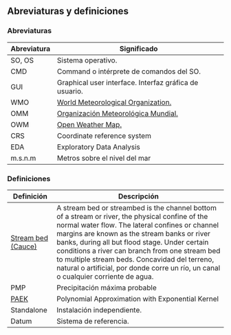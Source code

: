 ## Abreviaturas y definiciones

### Abreviaturas

| Abreviatura | Significado                                                      |
|-------------|------------------------------------------------------------------|
| SO, OS      | Sistema operativo.                                               |
| CMD         | Command o intérprete de comandos del SO.                         |
| GUI         | Graphical user interface. Interfaz gráfica de usuario.           |
| WMO         | [World Meteorological Organization.](https://public.wmo.int/en)  |
| OMM         | [Organización Meteorológica Mundial.](https://public.wmo.int/es) |
| OWM         | [Open Weather Map.](https://openweathermap.org)                  |
| CRS         | Coordinate reference system                                      |
| EDA         | Exploratory Data Analysis                                        |
| m.s.n.m     | Metros sobre el nivel del mar                                    |


### Definiciones

| Definición                                                                                                              | Descripción                                                                                                                                                                                                                                                                                                                                                                                                                                   |
|-------------------------------------------------------------------------------------------------------------------------|-----------------------------------------------------------------------------------------------------------------------------------------------------------------------------------------------------------------------------------------------------------------------------------------------------------------------------------------------------------------------------------------------------------------------------------------------|
| [Stream bed (Cauce)](https://en.wikipedia.org/wiki/Stream_bed)                                                          | A stream bed or streambed is the channel bottom of a stream or river, the physical confine of the normal water flow. The lateral confines or channel margins are known as the stream banks or river banks, during all but flood stage. Under certain conditions a river can branch from one stream bed to multiple stream beds. Concavidad del terreno, natural o artificial, por donde corre un río, un canal o cualquier corriente de agua. |
| PMP                                                                                                                     | Precipitación máxima probable                                                                                                                                                                                                                                                                                                                                                                                                                 |
| [PAEK](https://pro.arcgis.com/en/pro-app/latest/tool-reference/cartography/how-smooth-line-and-smooth-polygon-work.htm) | Polynomial Approximation with Exponential Kernel                                                                                                                                                                                                                                                                                                                                                                                              |
| Standalone                                                                                                              | Instalación independiente.                                                                                                                                                                                                                                                                                                                                                                                                                    |
| Datum                                                                                                                   | Sistema de referencia.                                                                                                                                                                                                                                                                                                                                                                                                                        |



